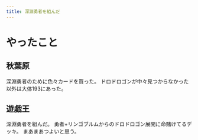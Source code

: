 ```yaml
---
title: 深淵勇者を組んだ
---
```


# やったこと

## 秋葉原

深淵勇者のために色々カードを買った。
ドロドロゴンが中々見つからなかった以外は大体193にあった。

## 遊戯王

深淵勇者を組んだ。
勇者+リンゴブルムからのドロドロゴン展開に命賭けてるデッキ。
まあまあつよいと思う。
